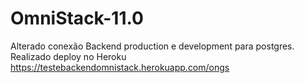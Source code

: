 # OmniStack-11.0

Alterado conexão Backend production e development para postgres.
Realizado deploy no Heroku
<a>https://testebackendomnistack.herokuapp.com/ongs</a>